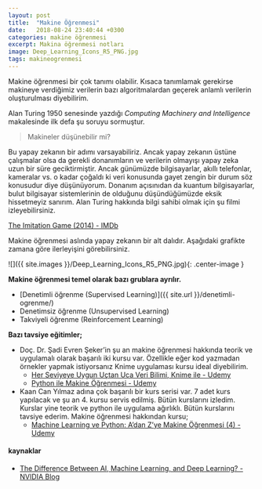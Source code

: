 ```yaml
---
layout: post
title:  "Makine Öğrenmesi"
date:   2018-08-24 23:40:44 +0300
categories: makine öğrenmesi
excerpt: Makina öğrenmesi notları
image: Deep_Learning_Icons_R5_PNG.jpg
tags: makineogrenmesi
---
```

Makine öğrenmesi bir çok tanımı olabilir. Kısaca tanımlamak gerekirse makineye verdiğimiz verilerin bazı algoritmalardan geçerek anlamlı verilerin oluşturulması diyebilirim.

Alan Turing 1950 senesinde yazdığı _Computing Machinery and Intelligence_ makalesinde ilk defa şu soruyu sormuştur.

> Makineler düşünebilir mi?  

Bu yapay zekanın bir adımı varsayabiliriz. Ancak yapay zekanın üstüne çalışmalar olsa da gerekli donanımların ve verilerin olmayışı yapay zeka uzun bir süre geciktirmiştir. Ancak günümüzde bilgisayarlar, akıllı telefonlar, kameralar vs. o kadar çoğaldı ki veri konusunda gayet zengin bir durum söz konusudur diye düşünüyorum. Donanım açısınıdan da kuantum bilgisayarlar, bulut bilgisayar sistemlerinin de olduğunu düşündüğümüzde eksik hissetmeyiz sanırım. Alan Turing hakkında bilgi sahibi olmak için şu filmi izleyebilirsiniz.

[The Imitation Game (2014) - IMDb](https://www.imdb.com/title/tt2084970/)

Makine öğrenmesi aslında yapay zekanın bir alt dalıdır. Aşağıdaki grafikte zamana göre ilerleyişini görebilirsiniz.

![]({{ site.images }}/Deep_Learning_Icons_R5_PNG.jpg){: .center-image }

**Makine öğrenmesi temel olarak bazı grublara ayrılır.**

* [Denetimli öğrenme (Supervised Learning)]({{ site.url }}/denetimli-ogrenme/)
* Denetimsiz öğrenme (Unsupervised Learning)
* Takviyeli öğrenme (Reinforcement Learning)

**Bazı tavsiye eğitimler;**

* Doç. Dr. Şadi Evren Şeker’in şu an makine öğrenmesi hakkında teorik ve uygulamalı olarak başarılı iki kursu var. Özellikle eğer kod yazmadan örnekler yapmak istiyorsanız Knime uygulaması kursu ideal diyebilirim.
	* [Her Seviyeye Uygun Uçtan Uca Veri Bilimi, Knime ile - Udemy](https://www.udemy.com/veribilimi/)
	* [Python ile Makine Öğrenmesi - Udemy](https://www.udemy.com/makine-ogrenmesi/)
* Kaan Can Yılmaz adına çok başarılı bir kurs serisi var. 7 adet kurs yapılacak ve şu an 4. kursu servis edilmiş. Bütün kurslarını izledim. Kurslar yine teorik ve python ile uygulama ağırlıklı. Bütün kurslarını tavsiye ederim. Makine öğrenmesi hakkından kursu;
	* [Machine Learning ve Python: A’dan Z’ye Makine Öğrenmesi (4) - Udemy](https://www.udemy.com/machine-learning-ve-python-adan-zye-makine-ogrenmesi-4/)



#### kaynaklar
* [The Difference Between AI, Machine Learning, and Deep Learning? - NVIDIA Blog](https://blogs.nvidia.com/blog/2016/07/29/whats-difference-artificial-intelligence-machine-learning-deep-learning-ai/)
